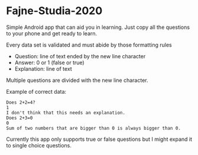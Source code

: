 # Fajne-Studia-2020
Simple Android app that can aid you in learning.
Just copy all the questions to your phone and get ready to learn.

Every data set is validated and must abide by those formatting rules
- Question: line of text ended by the new line character
- Answer: 0 or 1 (false or true)
- Explanation: line of text

Multiple questions are divided with the new line character.

Example of correct data:

```
Does 2+2=4?
1
I don't think that this needs an explanation.
Does 2+3=0
0
Sum of two numbers that are bigger than 0 is always bigger than 0.
```
Currently this app only supports true or false questions but I might expand it to single choice questions.
